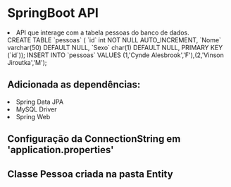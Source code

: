 # SpringBoot API 
<li> API que interage com a tabela pessoas do banco de dados.</li>
CREATE TABLE `pessoas` (
  `id` int NOT NULL AUTO_INCREMENT,
  `Nome` varchar(50) DEFAULT NULL,
  `Sexo` char(1) DEFAULT NULL,
  PRIMARY KEY (`id`)); 
INSERT INTO `pessoas` VALUES (1,'Cynde Alesbrook','F'),(2,'Vinson Jiroutka','M');

## Adicionada as dependências:
<li>Spring Data JPA</li>

<li>MySQL Driver</li>

<li>Spring Web</li>

## Configuração da ConnectionString em 'application.properties' 

## Classe Pessoa criada na pasta Entity

